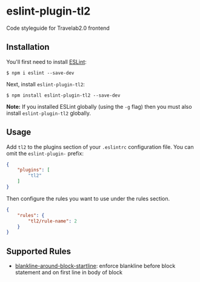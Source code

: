 # eslint-plugin-tl2

Code styleguide for Travelab2.0 frontend

## Installation

You'll first need to install [ESLint](http://eslint.org):

```
$ npm i eslint --save-dev
```

Next, install `eslint-plugin-tl2`:

```
$ npm install eslint-plugin-tl2 --save-dev
```

**Note:** If you installed ESLint globally (using the `-g` flag) then you must also install `eslint-plugin-tl2` globally.

## Usage

Add `tl2` to the plugins section of your `.eslintrc` configuration file. You can omit the `eslint-plugin-` prefix:

```json
{
    "plugins": [
        "tl2"
    ]
}
```


Then configure the rules you want to use under the rules section.

```json
{
    "rules": {
        "tl2/rule-name": 2
    }
}
```

## Supported Rules

* [blankline-around-block-startline](docs/rules/blankline-around-block-startline.md): enforce blankline before block statement and on first line in body of block




